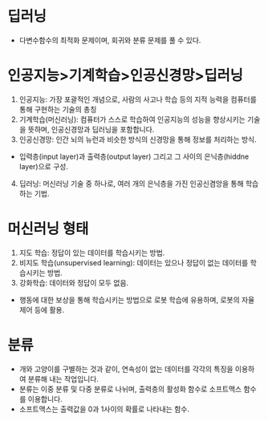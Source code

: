 # 딥러닝
- 다변수함수의 최적화 문제이며, 회귀와 분류 문제를 풀 수 있다.

# 인공지능>기계학습>인공신경망>딥러닝
1) 인공지능: 가장 포괄적인 개념으로, 사람의 사고나 학습 등의 지적 능력을 컴퓨터를 통해 구현하는 기술의 총칭
2) 기계학습(머신러닝): 컴퓨터가 스스로 학습하여 인공지능의 성능을 향상시키는 기술을 뜻하며, 인공신경망과 딥러닝을 포함합니다.
3) 인공신경망: 인간 뇌의 뉴런과 비슷한 방식의 신경망을 통해 정보를 처리하는 방식.
- 입력층(input layer)과 출력층(output layer) 그리고 그 사이의 은닉층(hiddne layer)으로 구성.
4) 딥러닝: 머신러닝 기술 중 하나로, 여러 개의 은닉층을 가진 인공신겸앙을 통해 학습하는 기법.

# 머신러닝 형태
1) 지도 학습: 정답이 있는 데이터를 학습시키는 방법.
2) 비지도 학습(unsupervised learning): 데이터는 있으나 정답이 없는 데이터를 학습시키는 방법.
3) 강화학습: 데이터와 정답이 모두 없음.
- 행동에 대한 보상을 통해 학습시키는 방법으로 로봇 학습에 유용하며, 로봇의 자율 제어 등에 활용.

# 분류
- 개와 고양이를 구별하는 것과 같이, 연속성이 없는 데이터를 각각의 특징을 이용하여 분류해 내는 작업입니다.
- 분류는 이중 분류 및 다중 분류로 나뉘며, 출력층의 활성화 함수로 소프트맥스 함수를 이용합니다.
- 소프트맥스는 출력값을 0과 1사이의 확률로 나타내는 함수.
